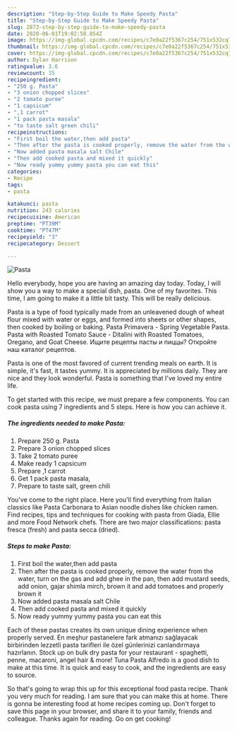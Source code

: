 ```yaml
---
description: "Step-by-Step Guide to Make Speedy Pasta"
title: "Step-by-Step Guide to Make Speedy Pasta"
slug: 2873-step-by-step-guide-to-make-speedy-pasta
date: 2020-06-01T19:02:58.854Z
image: https://img-global.cpcdn.com/recipes/c7e0a22f5367c254/751x532cq70/pasta-recipe-main-photo.jpg
thumbnail: https://img-global.cpcdn.com/recipes/c7e0a22f5367c254/751x532cq70/pasta-recipe-main-photo.jpg
cover: https://img-global.cpcdn.com/recipes/c7e0a22f5367c254/751x532cq70/pasta-recipe-main-photo.jpg
author: Dylan Harrison
ratingvalue: 3.6
reviewcount: 15
recipeingredient:
- "250 g. Pasta"
- "3 onion chopped slices"
- "2 tomato puree"
- "1 capsicum"
- ",1 carrot"
- "1 pack pasta masala"
- "to taste salt green chili"
recipeinstructions:
- "First boil the water,then add pasta"
- "Then after the pasta is cooked properly, remove the water from the water, turn on the gas and add ghee in the pan, then add mustard seeds, add onion, gajar shimla mirch, brown it and add tomatoes and properly brown it"
- "Now added pasta masala salt Chile"
- "Then add cooked pasta and mixed it quickly"
- "Now ready yummy yummy pasta you can eat this"
categories:
- Recipe
tags:
- pasta

katakunci: pasta 
nutrition: 243 calories
recipecuisine: American
preptime: "PT39M"
cooktime: "PT47M"
recipeyield: "3"
recipecategory: Dessert

---
```



![Pasta](https://img-global.cpcdn.com/recipes/c7e0a22f5367c254/751x532cq70/pasta-recipe-main-photo.jpg)

Hello everybody, hope you are having an amazing day today. Today, I will show you a way to make a special dish, pasta. One of my favorites. This time, I am going to make it a little bit tasty. This will be really delicious.

Pasta is a type of food typically made from an unleavened dough of wheat flour mixed with water or eggs, and formed into sheets or other shapes, then cooked by boiling or baking. Pasta Primavera - Spring Vegetable Pasta. Pasta with Roasted Tomato Sauce - Ditalini with Roasted Tomatoes, Oregano, and Goat Cheese. Ищите рецепты пасты и пиццы? Откройте наш каталог рецептов.

Pasta is one of the most favored of current trending meals on earth. It is simple, it's fast, it tastes yummy. It is appreciated by millions daily. They are nice and they look wonderful. Pasta is something that I've loved my entire life.


To get started with this recipe, we must prepare a few components. You can cook pasta using 7 ingredients and 5 steps. Here is how you can achieve it.

<!--inarticleads1-->

##### The ingredients needed to make Pasta:

1. Prepare 250 g. Pasta
1. Prepare 3 onion chopped slices
1. Take 2 tomato puree
1. Make ready 1 capsicum
1. Prepare ,1 carrot
1. Get 1 pack pasta masala,
1. Prepare to taste salt, green chili


You&#39;ve come to the right place. Here you&#39;ll find everything from Italian classics like Pasta Carbonara to Asian noodle dishes like chicken ramen. Find recipes, tips and techniques for cooking with pasta from Giada, Ellie and more Food Network chefs. There are two major classifications: pasta fresca (fresh) and pasta secca (dried). 

<!--inarticleads2-->

##### Steps to make Pasta:

1. First boil the water,then add pasta
1. Then after the pasta is cooked properly, remove the water from the water, turn on the gas and add ghee in the pan, then add mustard seeds, add onion, gajar shimla mirch, brown it and add tomatoes and properly brown it
1. Now added pasta masala salt Chile
1. Then add cooked pasta and mixed it quickly
1. Now ready yummy yummy pasta you can eat this


Each of these pastas creates its own unique dining experience when properly served. En meşhur pastanelere fark atmanızı sağlayacak birbirinden lezzetli pasta tarifleri ile özel günlerinizi canlandırmaya hazırlanın. Stock up on bulk dry pasta for your restaurant - spaghetti, penne, macaroni, angel hair &amp; more! Tuna Pasta Alfredo is a good dish to make at this time. It is quick and easy to cook, and the ingredients are easy to source. 

So that's going to wrap this up for this exceptional food pasta recipe. Thank you very much for reading. I am sure that you can make this at home. There is gonna be interesting food at home recipes coming up. Don't forget to save this page in your browser, and share it to your family, friends and colleague. Thanks again for reading. Go on get cooking!
